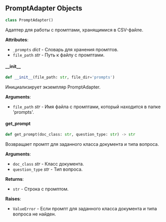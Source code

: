 ## PromptAdapter Objects

```python
class PromptAdapter()
```

Адаптер для работы с промптами, хранящимися в CSV-файле.

**Attributes**:

- `_prompts` _dict_ - Словарь для хранения промптов.
- `file_path` _str_ - Путь к файлу с промптами.

<a id="prompt_adapter.prompt_adapter.prompt_adapter.PromptAdapter.__init__"></a>

#### \_\_init\_\_

```python
def __init__(file_path: str, file_dir='prompts')
```

Инициализирует экземпляр PromptAdapter.

**Arguments**:

- `file_path` _str_ - Имя файла с промптами, который находится в папке 'prompts'.

<a id="prompt_adapter.prompt_adapter.prompt_adapter.PromptAdapter.get_prompt"></a>

#### get\_prompt

```python
def get_prompt(doc_class: str, question_type: str) -> str
```

Возвращает промпт для заданного класса документа и типа вопроса.

**Arguments**:

- `doc_class` _str_ - Класс документа.
- `question_type` _str_ - Тип вопроса.
  

**Returns**:

- `str` - Строка с промптом.
  

**Raises**:

- `ValueError` - Если промпт для заданного класса документа и типа вопроса не найден.

